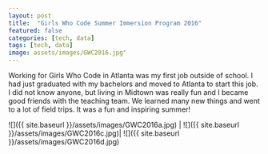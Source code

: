 ```yaml
---
layout: post
title:  "Girls Who Code Summer Immersion Program 2016"
featured: false
categories: [tech, data]
tags: [tech, data]
image: assets/images/GWC2016.jpg"
---
```

Working for Girls Who Code in Atlanta was my first job outside of school. I had just graduated with my bachelors and moved to Atlanta to start this job. I did not know anyone, but living in Midtown was really fun and I became good friends with the teaching team. We learned many new things and went to a lot of field trips. It was a fun and inspiring summer!



![]({{ site.baseurl }}/assets/images/GWC2016a.jpg)  |  ![]({{ site.baseurl }}/assets/images/GWC2016c.jpg)|  ![]({{ site.baseurl }}/assets/images/GWC2016d.jpg)

